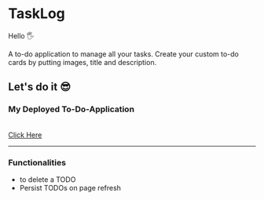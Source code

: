 # TaskLog
Hello 🖐 <br>

A to-do application to manage all your tasks. Create your custom to-do cards by putting images, title and description.
<h2>Let's do it 😎</h2>
<h3> My Deployed To-Do-Application</h3><br>
<a href="https://tanisha-develpordays-task-log.vercel.app/"> Click Here</a><hr>
<h3> Functionalities</h3>
<ul>
  <li>to delete a TODO</li>
  <li>Persist TODOs on page refresh</li>
 </ul>
